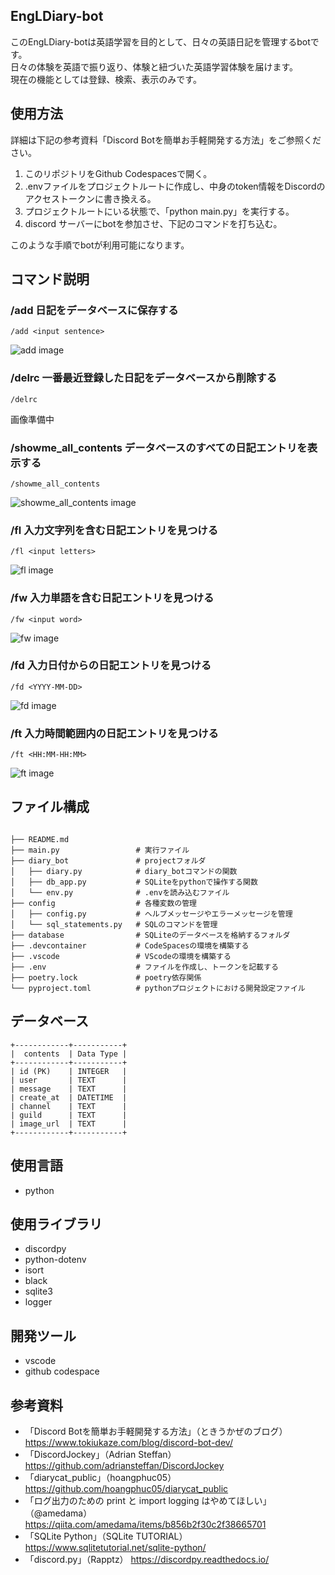 ## EngLDiary-bot
このEngLDiary-botは英語学習を目的として、日々の英語日記を管理するbotです。<br>日々の体験を英語で振り返り、体験と紐づいた英語学習体験を届けます。<br>現在の機能としては登録、検索、表示のみです。

## 使用方法
詳細は下記の参考資料「Discord Botを簡単お手軽開発する方法」をご参照ください。<br>
1. このリポジトリをGithub Codespacesで開く。
2. .envファイルをプロジェクトルートに作成し、中身のtoken情報をDiscordのアクセストークンに書き換える。
3. プロジェクトルートにいる状態で、「python main.py」を実行する。
4. discord サーバーにbotを参加させ、下記のコマンドを打ち込む。

このような手順でbotが利用可能になります。

## コマンド説明

### /add 日記をデータベースに保存する
```
/add <input sentence>
```
![add image](https://i.imgur.com/3Eny846.png)
### /delrc 一番最近登録した日記をデータベースから削除する
```
/delrc
```
画像準備中
### /showme_all_contents データベースのすべての日記エントリを表示する
```
/showme_all_contents
```
![showme_all_contents image](https://i.imgur.com/ppfDiEq.png)
### /fl 入力文字列を含む日記エントリを見つける
```
/fl <input letters>
```
![fl image](https://i.imgur.com/5jLKZBi.png)
### /fw 入力単語を含む日記エントリを見つける
```
/fw <input word>
```
![fw image](https://i.imgur.com/F3NPaSS.png)
### /fd 入力日付からの日記エントリを見つける
```
/fd <YYYY-MM-DD>
```
![fd image](https://i.imgur.com/1tN2GZT.png)
### /ft 入力時間範囲内の日記エントリを見つける
```
/ft <HH:MM-HH:MM>
```
![ft image](https://i.imgur.com/qyBkMzt.png)
## ファイル構成
```

├── README.md
├── main.py                 # 実行ファイル
├── diary_bot               # projectフォルダ
│   ├── diary.py            # diary_botコマンドの関数
│   ├── db_app.py           # SQLiteをpythonで操作する関数
│   └── env.py              # .envを読み込むファイル
├── config                  # 各種変数の管理
│   ├── config.py           # ヘルプメッセージやエラーメッセージを管理
│   └── sql_statements.py   # SQLのコマンドを管理
├── database                # SQLiteのデータベースを格納するフォルダ
├── .devcontainer           # CodeSpacesの環境を構築する
├── .vscode                 # VScodeの環境を構築する        
├── .env                    # ファイルを作成し、トークンを記載する
├── poetry.lock             # poetry依存関係
└── pyproject.toml          # pythonプロジェクトにおける開発設定ファイル

```

## データベース

```
+------------+-----------+
|  contents  | Data Type |
+------------+-----------+
| id (PK)    | INTEGER   |
| user       | TEXT      |
| message    | TEXT      |
| create_at  | DATETIME  |
| channel    | TEXT      |
| guild      | TEXT      |
| image_url  | TEXT      |
+------------+-----------+
```

## 使用言語
- python

## 使用ライブラリ
- discordpy
- python-dotenv
- isort
- black
- sqlite3
- logger

## 開発ツール
- vscode
- github codespace

## 参考資料
- 「Discord Botを簡単お手軽開発する方法」（ときうかぜのブログ）
    https://www.tokiukaze.com/blog/discord-bot-dev/
- 「DiscordJockey」（Adrian Steffan）
    https://github.com/adriansteffan/DiscordJockey
- 「diarycat_public」（hoangphuc05）
    https://github.com/hoangphuc05/diarycat_public
- 「ログ出力のための print と import logging はやめてほしい」（@amedama）
    https://qiita.com/amedama/items/b856b2f30c2f38665701
- 「SQLite Python」（SQLite TUTORIAL）
    https://www.sqlitetutorial.net/sqlite-python/
- 「discord.py」（Rapptz）
    https://discordpy.readthedocs.io/
